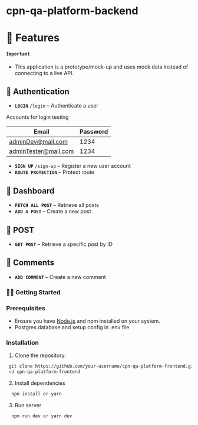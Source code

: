 # cpn-qa-platform-backend

# 📌 Features

#### ``Important`` 

- This application is a prototype/mock-up and uses mock data instead of connecting to a live API.

## 🔐 Authentication


- **`LOGIN`** `/login` – Authenticate a user

Accounts for login testing

| Email | Password |
| ------------- | ------------- |
| adminDev@mail.com | 1234 |
| adminTester@mail.com | 1234 |

- **`SIGN UP`** `/sign-up` – Register a new user account
- **`ROUTE PROTECTION`** – Protect route

## 📝 Dashboard

- **`FETCH ALL POST`**  – Retrieve all posts
- **`ADD A POST`**  – Create a new post

## 💬 POST

- **`GET POST`**  – Retrieve a specific post by ID

## 💬 Comments

- **`ADD COMMENT`** – Create a new comment

### 🧑‍💻 Getting Started

### Prerequisites

- Ensure you have [Node.js](https://nodejs.org/) and npm installed on your system.
- Postgres database and setup config in .env file
  
### Installation

1. Clone the repository:

  ```bash
   git clone https://github.com/your-username/cpn-qa-platform-frontend.git
   cd cpn-qa-platform-frontend
  ```

2. Install dependencies

  ```bash
    npm install or yarn
  ```
3. Run server
  ```bash
    npm run dev or yarn dev
  ```

